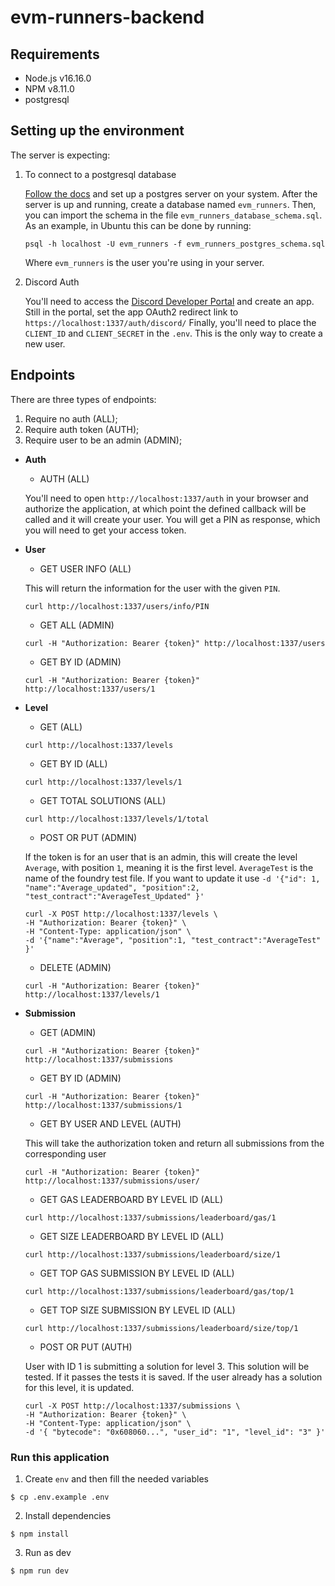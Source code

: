 # evm-runners-backend

## Requirements

- Node.js v16.16.0
- NPM v8.11.0
- postgresql

## Setting up the environment

The server is expecting:
1. To connect to a postgresql database
    
    [Follow the docs](https://www.postgresql.org/docs/) and set up a postgres server on your system.
    After the server is up and running, create a database named `evm_runners`.
    Then, you can import the schema in the file `evm_runners_database_schema.sql`.
    As an example, in Ubuntu this can be done by running:

    ```
    psql -h localhost -U evm_runners -f evm_runners_postgres_schema.sql
    ```
    Where `evm_runners` is the user you're using in your server.

2. Discord Auth
   
   You'll need to access the [Discord Developer Portal](https://discord.com/developers/applications) and create an app.
   Still in the portal, set the app OAuth2 redirect link to `https://localhost:1337/auth/discord/`
   Finally, you'll need to place the `CLIENT_ID` and `CLIENT_SECRET` in the `.env`.
   This is the only way to create a new user.

## Endpoints

There are three types of endpoints:
1. Require no auth (ALL);
2. Require auth token (AUTH);
3. Require user to be an admin (ADMIN);

- <b>Auth</b>
    - AUTH (ALL)
    
    You'll need to open `http://localhost:1337/auth` in your browser and authorize the application, at which point the defined callback will be called and it will create your user. You will get a PIN as response, which you will need to get your access token.

- <b>User</b>
    - GET USER INFO (ALL)
    
    This will return the information for the user with the given `PIN`.

    ```
    curl http://localhost:1337/users/info/PIN 
    ```
     
    - GET ALL (ADMIN)

    ```
    curl -H "Authorization: Bearer {token}" http://localhost:1337/users
    ```

    - GET BY ID (ADMIN)

    ```
    curl -H "Authorization: Bearer {token}" http://localhost:1337/users/1
    ```

- <b>Level</b>
    - GET (ALL)

    ```
    curl http://localhost:1337/levels
    ```

    - GET BY ID (ALL)

    ```
    curl http://localhost:1337/levels/1
    ```

    - GET TOTAL SOLUTIONS (ALL)

    ```
    curl http://localhost:1337/levels/1/total
    ```

    - POST OR PUT (ADMIN)
    
    If the token is for an user that is an admin, this will create the level `Average`, with position `1`, meaning it is the first level. `AverageTest` is the name of the foundry test file.
    If you want to update it use `-d '{"id": 1, "name":"Average_updated", "position":2, "test_contract":"AverageTest_Updated" }' `

    ```
    curl -X POST http://localhost:1337/levels \
    -H "Authorization: Bearer {token}" \
    -H "Content-Type: application/json" \
    -d '{"name":"Average", "position":1, "test_contract":"AverageTest" }' 
    ```

    - DELETE (ADMIN)

    ```
    curl -H "Authorization: Bearer {token}" http://localhost:1337/levels/1
    ```

- <b>Submission</b>
    - GET (ADMIN)

    ```
    curl -H "Authorization: Bearer {token}" http://localhost:1337/submissions
    ```

    - GET BY ID (ADMIN)

    ```
    curl -H "Authorization: Bearer {token}" http://localhost:1337/submissions/1
    ```

    - GET BY USER AND LEVEL (AUTH)
     
    This will take the authorization token and return all submissions from the corresponding user

    ```
    curl -H "Authorization: Bearer {token}" http://localhost:1337/submissions/user/
    ```

    - GET GAS LEADERBOARD BY LEVEL ID (ALL)

    ```
    curl http://localhost:1337/submissions/leaderboard/gas/1
    ```

    - GET SIZE LEADERBOARD BY LEVEL ID (ALL)

    ```
    curl http://localhost:1337/submissions/leaderboard/size/1
    ```

    - GET TOP GAS SUBMISSION BY LEVEL ID (ALL)

    ```
    curl http://localhost:1337/submissions/leaderboard/gas/top/1
    ```

    - GET TOP SIZE SUBMISSION BY LEVEL ID (ALL)

    ```
    curl http://localhost:1337/submissions/leaderboard/size/top/1
    ```

    - POST OR PUT (AUTH)

    User with ID 1 is submitting a solution for level 3. This solution will be tested. If it passes the tests it is saved. If the user already has a solution for this level, it is updated.

    ```
    curl -X POST http://localhost:1337/submissions \
    -H "Authorization: Bearer {token}" \
    -H "Content-Type: application/json" \
    -d '{ "bytecode": "0x608060...", "user_id": "1", "level_id": "3" }' 
    ```
     
### Run this application

1. Create `env` and then fill the needed variables

```
$ cp .env.example .env
```

2. Install dependencies

```
$ npm install
```

3. Run as dev

```
$ npm run dev
```
